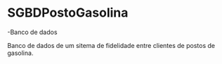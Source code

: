 # SGBDPostoGasolina
-Banco de dados

Banco de dados de um sitema de fidelidade entre clientes de postos de gasolina. 

